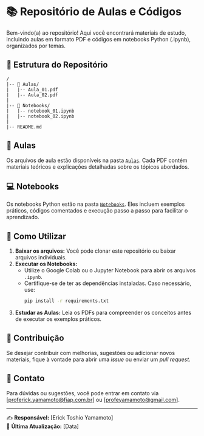 # 📚 Repositório de Aulas e Códigos

Bem-vindo(a) ao repositório! Aqui você encontrará materiais de estudo, incluindo aulas em formato PDF e códigos em notebooks Python (.ipynb), organizados por temas.

## 📂 Estrutura do Repositório

```
/
|-- 📄 Aulas/
|   |-- Aula_01.pdf
|   |-- Aula_02.pdf
|
|-- 📂 Notebooks/
|   |-- notebook_01.ipynb
|   |-- notebook_02.ipynb
|
|-- README.md
```

## 📘 Aulas
Os arquivos de aula estão disponíveis na pasta [`Aulas`](Aulas/). Cada PDF contém materiais teóricos e explicações detalhadas sobre os tópicos abordados.

## 💻 Notebooks
Os notebooks Python estão na pasta [`Notebooks`](Notebooks/). Eles incluem exemplos práticos, códigos comentados e execução passo a passo para facilitar o aprendizado.

## 🚀 Como Utilizar
1. **Baixar os arquivos:** Você pode clonar este repositório ou baixar arquivos individuais.
2. **Executar os Notebooks:**
   - Utilize o Google Colab ou o Jupyter Notebook para abrir os arquivos `.ipynb`.
   - Certifique-se de ter as dependências instaladas. Caso necessário, use:
     ```bash
     pip install -r requirements.txt
     ```
3. **Estudar as Aulas:** Leia os PDFs para compreender os conceitos antes de executar os exemplos práticos.

## 📢 Contribuição
Se desejar contribuir com melhorias, sugestões ou adicionar novos materiais, fique à vontade para abrir uma *issue* ou enviar um *pull request*.

## 📩 Contato
Para dúvidas ou sugestões, você pode entrar em contato via [proferick.yamamoto@fiap.com.br] ou [profeyamamoto@gmail.com].

---
✍️ **Responsável:** [Erick Toshio Yamamoto]  
📅 **Última Atualização:** [Data]

